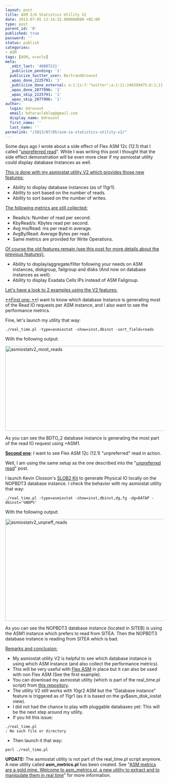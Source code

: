 ```yaml
---
layout: post
title: ASM I/O Statistics Utility V2
date: 2013-07-05 13:14:32.000000000 +02:00
type: post
parent_id: '0'
published: true
password: ''
status: publish
categories:
- ASM
tags: [ASM, oracle]
meta:
  _edit_last: '40807211'
  _publicize_pending: '1'
  publicize_twitter_user: BertrandDrouvot
  _wpas_done_2225791: '1'
  _publicize_done_external: a:1:{s:7:"twitter";a:1:{i:246399475;b:1;}}
  _wpas_done_2077996: '1'
  _wpas_skip_2225791: '1'
  _wpas_skip_2077996: '1'
author:
  login: bdrouvot
  email: bdtoracleblog@gmail.com
  display_name: bdrouvot
  first_name: ''
  last_name: ''
permalink: "/2013/07/05/asm-io-statistics-utility-v2/"
---
```


Some days ago I wrote about a side effect of Flex ASM 12c (12.1) that I called "[unpreferred read](http://bdrouvot.wordpress.com/2013/07/02/flex-asm-12c-12-1-and-extended-rac-be-careful-to-unpreferred-read/ "Flex ASM 12c (12.1) and Extended Rac: be careful to “unpreferred” read !")". While I was writing this post I thought that the side effect demonstration will be even more clear if my asmiostat utility could display database Instances as well.

<span style="text-decoration:underline;">This is done with my asmiostat utility V2 which provides those new features:</span>

-   Ability to display database instances (as of 11gr1).
-   Ability to sort based on the number of reads.
-   Ability to sort based on the number of writes.

<span style="text-decoration:underline;">The following metrics are still collected:</span>

-   Reads/s: Number of read per second.
-   KbyRead/s: Kbytes read per second.
-   Avg ms/Read: ms per read in average.
-   AvgBy/Read: Average Bytes per read.
-   Same metrics are provided for Write Operations.

<span style="text-decoration:underline;">Of course the old features remain (see [this post](http://bdrouvot.wordpress.com/2013/02/15/asm-io-statistics-utility/ "ASM I/O Statistics Utility") for more details about the previous features):</span>

-   Ability to display/aggregate/filter following your needs on ASM instances, diskgroup, failgroup and disks (And now on database instances as well).
-   Ability to display Exadata Cells IPs instead of ASM Failgroup.

<span style="text-decoration:underline;">Let's have a look to 2 examples using the V2 features:</span>

<span style="text-decoration:underline;">**First one: **</span>I want to know which database Instance is generating most of the Read IO requests per ASM instance, and I also want to see the performance metrics.

Fine, let's launch my utility that way:

    ./real_time.pl -type=asmiostat -show=inst,dbinst -sort_field=reads

With the following output:

<img src="{{ site.baseurl }}/assets/images/asmiostatv2_most_reads.png" class="aligncenter size-full wp-image-1189" width="620" height="269" alt="asmiostatv2_most_reads" />

As you can see the BDTO\_2 database instance is generating the most part of the read IO request using +ASM1.

<span style="text-decoration:underline;">**Second one**</span>: I want to see Flex ASM 12c (12.1) "unpreferred" read in action.

Well, I am using the same setup as the one described into the "[unpreferred read](http://bdrouvot.wordpress.com/2013/07/02/flex-asm-12c-12-1-and-extended-rac-be-careful-to-unpreferred-read/ "Flex ASM 12c (12.1) and Extended Rac: be careful to “unpreferred” read !")" post.

I launch Kevin Closson's [SLOB2 Kit](http://kevinclosson.wordpress.com/2013/05/02/slob-2-a-significant-update-links-are-here/) to generate Physical IO locally on the NOPBDT3 database instance. I check the behavior with my asmiostat utility that way:

    ./real_time.pl -type=asmiostat -show=inst,dbinst,dg,fg -dg=DATAP -dbinst='%NOP%'

With the following output:

<img src="{{ site.baseurl }}/assets/images/asmiostatv2_unpreff_reads.png" class="aligncenter size-full wp-image-1190" width="620" height="323" alt="asmiostatv2_unpreff_reads" />

As you can see the NOPBDT3 database instance (located in SITEB) is using the ASM1 instance which prefers to read from SITEA. Then the NOPBDT3 database instance is reading from SITEA which is bad.

<span style="text-decoration:underline;">Remarks and conclusion:</span>

-   My asmiostat utility V2 is helpful to see which database instance is using which ASM instance (and also collect the performance metrics).
-   This will be very useful with [Flex ASM](http://www.oracle.com/technetwork/products/cloud-storage/oracle-12c-asm-overview-1965430.pdf) in place but it can also be used with non Flex ASM (See the first example).
-   You can download my asmiostat utility (which is part of the real\_time.pl script) from [this repository](https://docs.google.com/folder/d/0B7Jf_4JdsptpRHdyOWk1VTdUdEU/edit).
-   The utility V2 still works with 10gr2 ASM but the "Database instance" feature is triggered as of 11gr1 (as it is based on the gv$asm\_disk\_iostat view).
-   I did not had the chance to play with pluggable databases yet: This will be the next step around my utility.
-   If you hit this issue:

<!-- -->

    ./real_time.pl 
    : No such file or directory

-   Then launch it that way:

<!-- -->

    perl ./real_time.pl

**UPDATE:** The asmiostat utility is not part of the real\_time.pl script anymore. A new utility called **asm\_metrics.pl** has been created. See "[ASM metrics are a gold mine. Welcome to asm\_metrics.pl, a new utility to extract and to manipulate them in real time](http://bdrouvot.wordpress.com/2013/10/04/asm-metrics-are-a-gold-mine-welcome-to-asm_metrics-pl-a-new-utility-to-extract-and-to-manipulate-them-in-real-time/ "ASM metrics are a gold mine. Welcome to asm_metrics.pl, a new utility to extract and to manipulate them in real time")" for more information.

